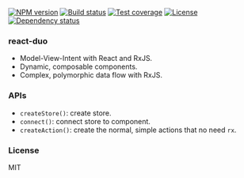 
[![NPM version][npm-img]][npm-url]
[![Build status][travis-img]][travis-url]
[![Test coverage][coveralls-img]][coveralls-url]
[![License][license-img]][license-url]
[![Dependency status][david-img]][david-url]

### react-duo

* Model-View-Intent with React and RxJS.
* Dynamic, composable components.
* Complex, polymorphic data flow with RxJS.

### APIs

* `createStore()`: create store.
* `connect()`: connect store to component.
* `createAction()`: create the normal, simple actions that no need `rx`.

### License
MIT

[npm-img]: https://img.shields.io/npm/v/react-duo.svg?style=flat-square
[npm-url]: https://npmjs.org/package/react-duo
[travis-img]: https://img.shields.io/travis/haoxins/react-duo.svg?style=flat-square
[travis-url]: https://travis-ci.org/haoxins/react-duo
[coveralls-img]: https://img.shields.io/coveralls/haoxins/react-duo.svg?style=flat-square
[coveralls-url]: https://coveralls.io/r/haoxins/react-duo?branch=master
[license-img]: http://img.shields.io/badge/license-MIT-green.svg?style=flat-square
[license-url]: http://opensource.org/licenses/MIT
[david-img]: https://img.shields.io/david/haoxins/react-duo.svg?style=flat-square
[david-url]: https://david-dm.org/haoxins/react-duo
